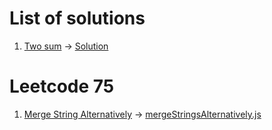 # List of solutions

1. [Two sum](https://leetcode.com/problems/two-sum/description/) -> [Solution](1-twoSum.js)

# Leetcode 75

1. [Merge String Alternatively](https://leetcode.com/problems/merge-strings-alternately/description) -> [mergeStringsAlternatively.js](1768-mergeStringsAlternatively.js)
